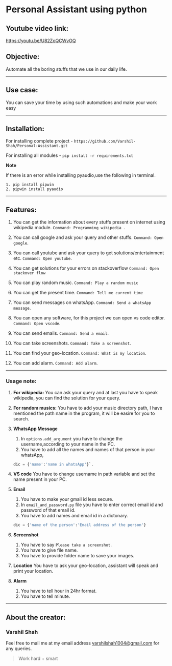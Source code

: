 # Personal Assistant using python

## Youtube video link:
https://youtu.be/U82ZoQCWvOQ

## Objective:
Automate all the boring stuffs that we use in our daily life.

***

## Use case:
You can save your time by using such automations and make your work easy

***

## Installation:
For installing complete project -
`https://github.com/Varshil-Shah/Personal-Assistant.git`

For installing all modules -
`pip install -r requirements.txt`

**Note**

If there is an error while installing pyaudio,use the following in terminal.

``` shell
1. pip install pipwin
2. pipwin install pyaudio
```
***

## Features:
1. You can get the information about every stuffs present on internet using wikipedia module.
`Command: Programming wikipedia `.

2. You can call google and ask your query and other stuffs.
`Command: Open google`.
3. You can call youtube and ask your query to get solutions/entertainment etc.
`Command: Open youtube`.
4. You can get solutions for your errors on stackoverflow
`Command: Open stackover flow`
5. You can play random music.
`Command: Play a random music`

6. You can get the present time.
`Command: Tell me current time`
7. You can send messages on whatsApp.
`Command: Send a whatsApp message`.

8. You can open any software, for this project we can open vs code editor.
`Command: Open vscode`.

9. You can send emails.
`Command: Send a email`.

10. You can take screenshots.
`Command: Take a screenshot`.

11. You can find your geo-location.
`Command: What is my location`.

12. You can add alarm.
`Command: Add alarm`.

***

### Usage note:
1. **For wikipedia:**
    You can ask your query and at last you have to speak wikipedia, you can find the solution for your query.

2. **For random musics:**
    You have to add your music directory path, I have mentioned the path name in the program, it will be easire for you to search.
3. **WhatsApp Message**
    1. In `options.add_argument` you have to change the username,according to your name in the PC.
    2. You have to add all the names and names of that person in your whatsApp,
     ``` python
    dic = {'name':'name in whatsApp'}`.
    ```
4. **VS code**
    You have to change username in path variable and set the name present in your PC.
5. **Email**
    1. You have to make your gmail id less secure.
    2. In `email_and_password.py` file you have to enter correct email id and password of that email id.
    3. You have to add names and email id in a dictonary.
    ``` python 
    dic = {'name of the person':'Email address of the person'}
    ```
6. **Screenshot**
    1. You have to say `Please take a screenshot`.
    2. You have to give file name.
    3. You have to provide folder name to save your images.
7. **Location**
    You have to ask your geo-location, assistant will speak and print your location.
    
8. **Alarm**
    1. You have to tell hour in 24hr format.
    2. You have to tell minute.
***

## About the creator:
### Varshil Shah

Feel free to mail me at my email address [varshilshah1004@gmail.com](mailto:varshilshah1004@gmail.com "Varshil Shah") for any queries.

>Work hard + smart

